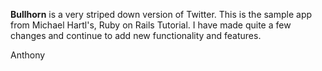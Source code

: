 **Bullhorn** 
is a very striped down version of Twitter. This is the sample app 
from Michael Hartl's, Ruby on Rails Tutorial. I have made quite a 
few changes and continue to add new functionality and features.

Anthony